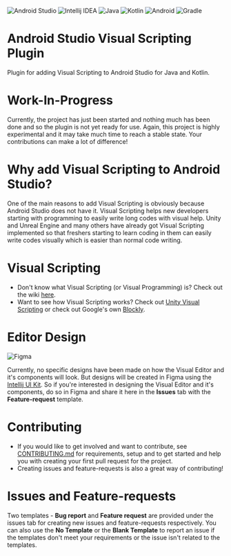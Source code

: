 ![Android Studio](https://img.shields.io/badge/Android_Studio-3DDC84?style=for-the-badge&logo=android-studio&logoColor=white) ![Intellij IDEA](https://img.shields.io/badge/IntelliJ_IDEA-000000.svg?style=for-the-badge&logo=intellij-idea&logoColor=white) ![Java](https://img.shields.io/badge/Java-ED8B00?style=for-the-badge&logo=java&logoColor=white) ![Kotlin](https://img.shields.io/badge/Kotlin-0095D5?&style=for-the-badge&logo=kotlin&logoColor=white) ![Android](https://img.shields.io/badge/Android-3DDC84?style=for-the-badge&logo=android&logoColor=white) ![Gradle](
https://img.shields.io/badge/gradle-02303A?style=for-the-badge&logo=gradle&logoColor=white)
#  Android Studio Visual Scripting Plugin
Plugin for adding Visual Scripting to Android Studio for Java and Kotlin.

# Work-In-Progress
Currently, the project has just been started and nothing much has been done and so the plugin is not yet ready for use. Again, this project is highly experimental and it may take much time to reach a stable state. Your contributions can make a lot of difference!

# Why add Visual Scripting to Android Studio?
One of the main reasons to add Visual Scripting is obviously because Android Studio does not have it. Visual Scripting helps new developers starting with programming to easily write long codes with visual help. Unity and Unreal Engine and many others have already got Visual Scripting implemented so that freshers starting to learn coding in them can easily write codes visually which is easier than normal code writing.

# Visual Scripting
- Don't know what Visual Scripting (or Visual Programming) is? Check out the wiki [here](https://en.wikipedia.org/wiki/Visual_programming_language).
- Want to see how Visual Scripting works? Check out [Unity Visual Scripting](https://unity.com/products/unity-visual-scripting) or check out Google's own [Blockly](https://developers.google.com/blockly).

# Editor Design
![Figma](https://img.shields.io/badge/Figma-F24E1E?style=for-the-badge&logo=figma&logoColor=white)

Currently, no specific designs have been made on how the Visual Editor and it's components will look. But designs will be created in Figma using the [Intellij UI Kit](https://jetbrains.design/intellij/resources/UI_kit/). So if you're interested in designing the Visual Editor and it's components, do so in Figma and share it here in the **Issues** tab with the **Feature-request** template.

# Contributing
- If you would like to get involved and want to contribute, see [CONTRIBUTING.md](CONTRIBUTING.md) for requirements, setup and to get started and help you with creating your first pull request for the project.
- Creating issues and feature-requests is also a great way of contributing!

# Issues and Feature-requests
Two templates - **Bug report** and **Feature request** are provided under the issues tab for creating new issues and feature-requests respectively. You can also use the **No Template** or the **Blank Template** to report an issue if the templates don't meet your requirements or the issue isn't related to the templates.
